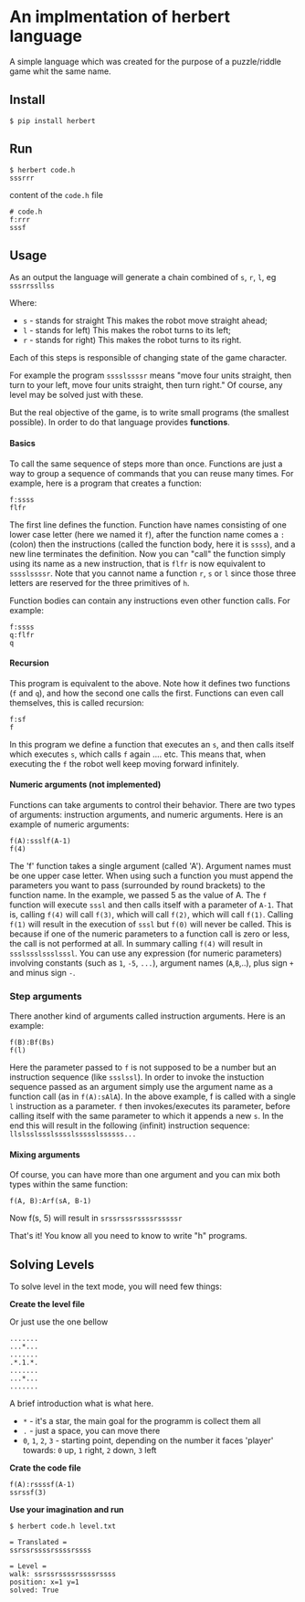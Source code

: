 # An implmentation of herbert language

A simple language which was created for the purpose of a puzzle/riddle game whit the same name.

## Install

	$ pip install herbert


## Run

	$ herbert code.h
	sssrrr

content of the `code.h` file 

	# code.h
	f:rrr
	sssf


## Usage

As an output the language will generate a chain combined of `s`, `r`, `l`, eg `sssrrssllss`

Where:
* `s` - stands for straight This makes the robot move straight ahead;
* `l` - stands for left) This makes the robot turns to its left;
* `r` - stands for right) This makes the robot turns to its right.

Each of this steps is responsible of changing state of the game character.

For example the program `sssslssssr` means "move four units straight,
then turn to your left, move four units straight, then turn right."
Of course, any level may be solved just with these.

But the real objective of the game, is to write small programs (the smallest possible).
In order to do that language provides **functions**.

#### Basics

To call the same sequence of steps more than once. Functions are just a way
to group a sequence of commands that you can reuse many times.
For example, here is a program that creates a function:

	f:ssss
	flfr

The first line defines the function. Function have names consisting of
one lower case letter (here we named it `f`), after the function name comes a `:`(colon)
then the instructions (called the function body, here it is `ssss`),
and a new line terminates the definition. Now you can "call" the function
simply using its name as a new instruction, that is `flfr` is now equivalent to `sssslssssr`.
Note that you cannot name a function `r`, `s` or `l`
since those three letters are reserved for the three primitives of `h`.

Function bodies can contain any instructions even other function calls. For example:
	
	f:ssss
	q:flfr
	q

#### Recursion

This program is equivalent to the above. Note how it defines
two functions (`f` and `q`), and how the second one calls the first.
Functions can even call themselves, this is called recursion:

	f:sf
	f

In this program we define a function that executes an `s`,
and then calls itself which executes `s`, which calls `f` again .... etc.
This means that, when executing the `f` the robot well keep moving forward infinitely.


#### Numeric arguments (not implemented)


Functions can take arguments to control their behavior. There are two types of
arguments: instruction arguments, and numeric arguments. Here is an example of
numeric arguments:

	f(A):ssslf(A-1)
	f(4)

The 'f' function takes a single argument (called 'A'). Argument names must be
one upper case letter.  When using such a function you must append the
parameters you want to pass (surrounded by round brackets) to the function
name. In the example, we passed 5 as the value of A. The `f` function will
execute `sssl` and then calls itself with a parameter of `A-1`. That is, calling
`f(4)` will call `f(3)`, which will call `f(2)`, which will call `f(1)`. Calling `f(1)`
will result in the execution of `sssl` but `f(0)` will never be called. This is
because if one of the numeric parameters to a function call is zero or less, the
call is not performed at all. In summary calling `f(4)` will result in
`ssslssslssslsssl`. You can use any expression (for numeric parameters)
involving constants (such as `1`, `-5`, `...`), argument names (`A`,`B`,..), plus sign `+`
and minus sign `-`.


### Step arguments


There another kind of arguments called instruction arguments. Here is an example:

	f(B):Bf(Bs)
	f(l)
	
Here the parameter passed to `f` is not supposed to be a number but an
instruction sequence (like `ssslssl`). In order to invoke the instuction
sequence passed as an argument simply use the argument name as a function call
(as in `f(A):sAlA`). In the above example, f is called with a single `l`
instruction as a parameter. `f` then invokes/executes its parameter, before
calling itself with the same parameter to which it appends a new `s`. In the end
this will result in the following (infinit) instruction sequence:
`llslsslssslsssslssssslssssss...`


#### Mixing arguments

Of course, you can have more than one argument and you can mix both types within
the same function:

	f(A, B):Arf(sA, B-1)

Now f(s, 5) will result in `srssrsssrssssrsssssr`

That's it! You know all you need to know to write "h" programs.


## Solving Levels

To solve level in the text mode, you will need few things:

**Create the level file**

Or just use the one bellow

    .......
    ...*...
    .......
    .*.1.*.
    .......
    ...*...
    .......

A brief introduction what is what here.
* `*` - it's a star, the main goal for the programm is collect them all
* `.` - just a space, you can move there
* `0`, `1`, `2`, `3` - starting point, depending on the number it faces 'player' towards:
`0`  up, `1` right, `2`  down, `3`  left


**Crate the code file**

    f(A):rssssf(A-1)
    ssrssf(3)


**Use your imagination and run**

    $ herbert code.h level.txt
    
    = Translated =
    ssrssrssssrssssrssss

    = Level =
    walk: ssrssrssssrssssrssss
    position: x=1 y=1
    solved: True


